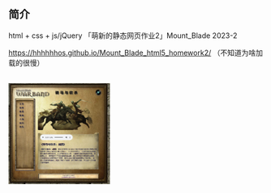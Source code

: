 ## 简介

html + css + js/jQuery 「萌新的静态网页作业2」Mount_Blade 2023-2

https://hhhhhhos.github.io/Mount_Blade_html5_homework2/
（不知道为啥加载的很慢）


<br>
<img src="pic01.jpg" style="width: 200px; height: 200px">




